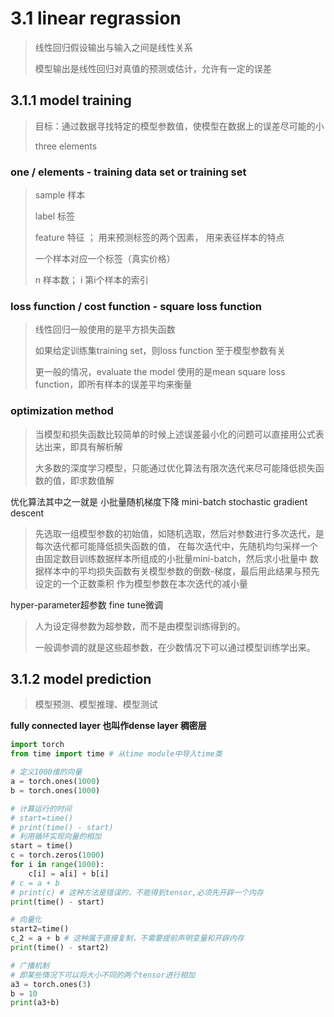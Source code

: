 # 3.1 linear regrassion

>线性回归假设输出与输入之间是线性关系
>
>模型输出是线性回归对真值的预测或估计，允许有一定的误差

## 3.1.1 model training
>目标：通过数据寻找特定的模型参数值，使模型在数据上的误差尽可能的小
>
>three elements

### one / elements - training data set or training set
>sample 样本
>
>label 标签
>
>feature 特征 ； 用来预测标签的两个因素， 用来表征样本的特点
>
>一个样本对应一个标签（真实价格）
>
>n 样本数； i 第i个样本的索引

### loss function / cost function - square loss function
>线性回归一般使用的是平方损失函数
>
>如果给定训练集training set，则loss function 至于模型参数有关
>
>更一般的情况，evaluate the model 使用的是mean square loss function，即所有样本的误差平均来衡量

### optimization method
>当模型和损失函数比较简单的时候上述误差最小化的问题可以直接用公式表达出来，即具有解析解
>
>大多数的深度学习模型，只能通过优化算法有限次迭代来尽可能降低损失函数的值，即求数值解

优化算法其中之一就是 小批量随机梯度下降 mini-batch stochastic gradient descent
>先选取一组模型参数的初始值，如随机选取，然后对参数进行多次迭代，是每次迭代都可能降低损失函数的值，
>在每次迭代中，先随机均匀采样一个由固定数目训练数据样本所组成的小批量mini-batch，然后求小批量中
>数据样本中的平均损失函数有关模型参数的倒数-梯度，最后用此结果与预先设定的一个正数乘积
>作为模型参数在本次迭代的减小量

hyper-parameter超参数 fine tune微调
>人为设定得参数为超参数，而不是由模型训练得到的。
>
>一般调参调的就是这些超参数，在少数情况下可以通过模型训练学出来。

##  3.1.2 model prediction
>模型预测、模型推理、模型测试

**fully connected layer 也叫作dense layer 稠密层**

```python
import torch
from time import time # 从time module中导入time类

# 定义1000维的向量
a = torch.ones(1000)
b = torch.ones(1000)

# 计算运行的时间
# start=time()
# print(time() - start)
# 利用循环实现向量的相加
start = time()
c = torch.zeros(1000)
for i in range(1000):
    c[i] = a[i] + b[i]
# c = a + b
# print(c) # 这种方法是错误的，不能得到tensor,必须先开辟一个内存
print(time() - start)

# 向量化
start2=time()
c_2 = a + b # 这种属于直接复制，不需要提前声明变量和开辟内存
print(time() - start2)

# 广播机制
# 即某些情况下可以将大小不同的两个tensor进行相加
a3 = torch.ones(3)
b = 10
print(a3+b)
```

